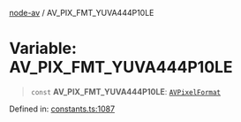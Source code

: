 [node-av](../globals.md) / AV\_PIX\_FMT\_YUVA444P10LE

# Variable: AV\_PIX\_FMT\_YUVA444P10LE

> `const` **AV\_PIX\_FMT\_YUVA444P10LE**: [`AVPixelFormat`](../type-aliases/AVPixelFormat.md)

Defined in: [constants.ts:1087](https://github.com/seydx/av/blob/f8631fc881b394300b1479f511d55cf1c370a87f/src/constants/constants.ts#L1087)
